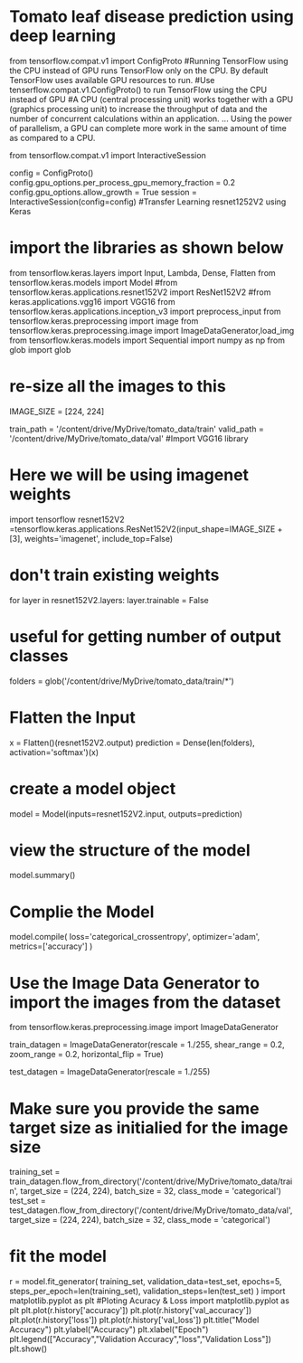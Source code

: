 # Tomato leaf disease prediction using deep learning
from tensorflow.compat.v1 import ConfigProto
#Running TensorFlow using the CPU instead of GPU runs TensorFlow only on the CPU. By default TensorFlow uses available GPU resources to run.
#Use tenserflow.compat.v1.ConfigProto() to run TensorFlow using the CPU instead of GPU 
#A CPU (central processing unit) works together with a GPU (graphics processing unit) to increase the throughput of data and the number of concurrent calculations within an application. ... Using the power of parallelism, a GPU can complete more work in the same amount of time as compared to a CPU.


from tensorflow.compat.v1 import InteractiveSession

config = ConfigProto()
config.gpu_options.per_process_gpu_memory_fraction = 0.2
config.gpu_options.allow_growth = True
session = InteractiveSession(config=config)
#Transfer Learning resnet1252V2 using Keras
# import the libraries as shown below

from tensorflow.keras.layers import Input, Lambda, Dense, Flatten
from tensorflow.keras.models import Model
#from tensorflow.keras.applications.resnet152V2 import ResNet152V2
#from keras.applications.vgg16 import VGG16
from tensorflow.keras.applications.inception_v3 import preprocess_input
from tensorflow.keras.preprocessing import image
from tensorflow.keras.preprocessing.image import ImageDataGenerator,load_img
from tensorflow.keras.models import Sequential
import numpy as np
from glob import glob
# re-size all the images to this

IMAGE_SIZE = [224, 224]

train_path = '/content/drive/MyDrive/tomato_data/train'
valid_path = '/content/drive/MyDrive/tomato_data/val'
#Import VGG16 library
# Here we will be using imagenet weights
import tensorflow
resnet152V2 =tensorflow.keras.applications.ResNet152V2(input_shape=IMAGE_SIZE + [3], weights='imagenet', include_top=False)
# don't train existing weights
for layer in resnet152V2.layers:
    layer.trainable = False
# useful for getting number of output classes
folders = glob('/content/drive/MyDrive/tomato_data/train/*')
# Flatten the Input
x = Flatten()(resnet152V2.output)
prediction = Dense(len(folders), activation='softmax')(x)

# create a model object
model = Model(inputs=resnet152V2.input, outputs=prediction)
# view the structure of the model
model.summary()
# Complie the Model
model.compile(
  loss='categorical_crossentropy',
  optimizer='adam',
  metrics=['accuracy']
)
# Use the Image Data Generator to import the images from the dataset
from tensorflow.keras.preprocessing.image import ImageDataGenerator

train_datagen = ImageDataGenerator(rescale = 1./255,
                                   shear_range = 0.2,
                                   zoom_range = 0.2,
                                   horizontal_flip = True)

test_datagen = ImageDataGenerator(rescale = 1./255)
# Make sure you provide the same target size as initialied for the image size
training_set = train_datagen.flow_from_directory('/content/drive/MyDrive/tomato_data/train',
                                                 target_size = (224, 224),
                                                 batch_size = 32,
                                                 class_mode = 'categorical')
test_set = test_datagen.flow_from_directory('/content/drive/MyDrive/tomato_data/val',
                                            target_size = (224, 224),
                                            batch_size = 32,
                                            class_mode = 'categorical')
# fit the model
r = model.fit_generator(
  training_set,
  validation_data=test_set,
  epochs=5,
  steps_per_epoch=len(training_set),
  validation_steps=len(test_set)
)
import matplotlib.pyplot as plt
#Ploting Acuracy & Loss
import matplotlib.pyplot as plt
plt.plot(r.history['accuracy'])
plt.plot(r.history['val_accuracy'])
plt.plot(r.history['loss'])
plt.plot(r.history['val_loss'])
plt.title("Model Accuracy")
plt.ylabel("Accuracy")
plt.xlabel("Epoch")
plt.legend(["Accuracy","Validation Accuracy","loss","Validation Loss"])
plt.show()
